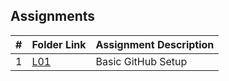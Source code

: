 ## Assignments

|  #  | Folder Link | Assignment Description |
| :-: | ----------- | ---------------------- |
|  1  | [L01](./L01/) | Basic GitHub Setup     |

